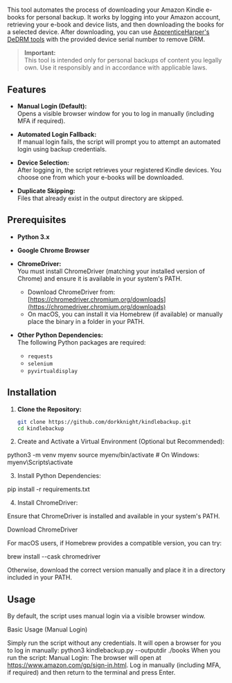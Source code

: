 # 

This tool automates the process of downloading your Amazon Kindle e-books for personal backup. It works by logging into your Amazon account, retrieving your e-book and device lists, and then downloading the books for a selected device. After downloading, you can use [ApprenticeHarper's DeDRM tools](https://github.com/apprenticeharper/DeDRM_tools) with the provided device serial number to remove DRM.

> **Important:**  
> This tool is intended only for personal backups of content you legally own. Use it responsibly and in accordance with applicable laws.

## Features

- **Manual Login (Default):**  
  Opens a visible browser window for you to log in manually (including MFA if required).

- **Automated Login Fallback:**  
  If manual login fails, the script will prompt you to attempt an automated login using backup credentials.

- **Device Selection:**  
  After logging in, the script retrieves your registered Kindle devices. You choose one from which your e-books will be downloaded.

- **Duplicate Skipping:**  
  Files that already exist in the output directory are skipped.

## Prerequisites

- **Python 3.x**

- **Google Chrome Browser**

- **ChromeDriver:**  
  You must install ChromeDriver (matching your installed version of Chrome) and ensure it is available in your system's PATH.  
  - Download ChromeDriver from: [https://chromedriver.chromium.org/downloads](https://chromedriver.chromium.org/downloads)  
  - On macOS, you can install it via Homebrew (if available) or manually place the binary in a folder in your PATH.

- **Other Python Dependencies:**  
  The following Python packages are required:
  - `requests`
  - `selenium`
  - `pyvirtualdisplay`

## Installation

1. **Clone the Repository:**

   ```bash
   git clone https://github.com/dorkknight/kindlebackup.git
   cd kindlebackup

2. Create and Activate a Virtual Environment (Optional but Recommended):

python3 -m venv myenv
source myenv/bin/activate  # On Windows: myenv\Scripts\activate

3. Install Python Dependencies:

pip install -r requirements.txt

4. Install ChromeDriver:

Ensure that ChromeDriver is installed and available in your system's PATH.

Download ChromeDriver

For macOS users, if Homebrew provides a compatible version, you can try:

brew install --cask chromedriver

Otherwise, download the correct version manually and place it in a directory included in your PATH.

## Usage

By default, the script uses manual login via a visible browser window.

Basic Usage (Manual Login)

Simply run the script without any credentials. It will open a browser for you to log in manually:
python3 kindlebackup.py --outputdir ./books
When you run the script:
Manual Login:
The browser will open at https://www.amazon.com/gp/sign-in.html.
Log in manually (including MFA, if required) and then return to the terminal and press Enter.
